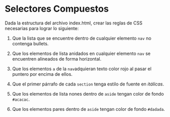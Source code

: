 # Selectores Compuestos

Dada la estructura del archivo index.html, crear las reglas de CSS necesarias para lograr lo siguiente:

1. Que la lista que se encuentre dentro de cualquier elemento `nav` no contenga bullets.

2. Que los elementos de lista anidados en cualquier elemento `nav` se encuentren alineados de forma horizontal.

3. Que los elementos `a` de la `nav`adquieran texto color rojo al pasar el puntero por encima de ellos. 

4. Que el primer párrafo de cada `section` tenga estilo de fuente en *itálicas*.

5. Que los elementos de lista nones dentro de `aside` tengan color de fondo `#acacac`.

6. Que los elementos pares dentro de `aside` tengan color de fondo `#dadada`.
